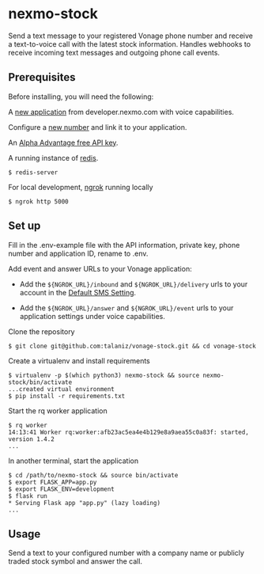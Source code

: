 # nexmo-stock
Send a text message to your registered Vonage phone number and receive a text-to-voice call with the latest
stock information. Handles webhooks to receive incoming text messages and outgoing phone call events.

## Prerequisites

Before installing, you will need the following:

A [new application](https://developer.nexmo.com/application/overview#creating-applications) from developer.nexmo.com with voice capabilities.

Configure a [new number](https://developer.nexmo.com/numbers/guides/number-management#rent-a-virtual-number) and link it to your application.

An [Alpha Advantage free API key](https://www.alphavantage.co/support/#api-key).

A running instance of [redis](https://redis.io/download).

    $ redis-server

For local development, [ngrok](https://ngrok.com/) running locally

    $ ngrok http 5000

## Set up

Fill in the .env-example file with the API information, private key, phone number and application ID, rename to .env.

Add event and answer URLs to your Vonage application:

* Add the `${NGROK_URL}/inbound` and `${NGROK_URL}/delivery` urls to your account in the [Default SMS Setting](https://dashboard.nexmo.com/settings).

* Add the `${NGROK_URL}/answer` and `${NGROK_URL}/event` urls to your application settings under voice capabilities.

Clone the repository

    $ git clone git@github.com:talaniz/vonage-stock.git && cd vonage-stock

Create a virtualenv and install requirements

    $ virtualenv -p $(which python3) nexmo-stock && source nexmo-stock/bin/activate
    ...created virtual environment
    $ pip install -r requirements.txt

Start the rq worker application

    $ rq worker
    14:13:41 Worker rq:worker:afb23ac5ea4e4b129e8a9aea55c0a83f: started, version 1.4.2
    ...

In another terminal, start the application

    $ cd /path/to/nexmo-stock && source bin/activate
    $ export FLASK_APP=app.py
    $ export FLASK_ENV=development
    $ flask run
    * Serving Flask app "app.py" (lazy loading)
    ...

## Usage
Send a text to your configured number with a company name or publicly traded stock symbol and answer the call.